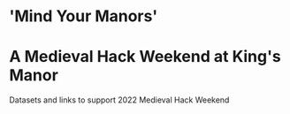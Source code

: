 # 'Mind Your Manors'
# A Medieval Hack Weekend at King's Manor

Datasets and links to support 2022 Medieval Hack Weekend
